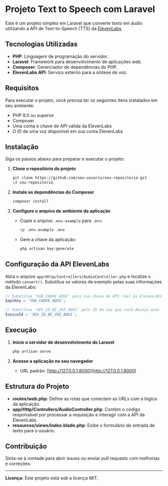 # Projeto Text to Speech com Laravel

Este é um projeto simples em Laravel que converte texto em áudio utilizando a API de Text-to-Speech (TTS) da [ElevenLabs](https://elevenlabs.io/).

## Tecnologias Utilizadas

- **PHP**: Linguagem de programação do servidor.
- **Laravel**: Framework para desenvolvimento de aplicações web.
- **Composer**: Gerenciador de dependências do PHP.
- **ElevenLabs API**: Serviço externo para a síntese de voz.

## Requisitos

Para executar o projeto, você precisa ter os seguintes itens instalados em seu ambiente:

- PHP 8.0 ou superior
- Composer
- Uma conta e chave de API válida da ElevenLabs
- O ID de uma voz disponível em sua conta ElevenLabs

## Instalação

Siga os passos abaixo para preparar e executar o projeto:

1. **Clone o repositório do projeto**
   ```bash
   git clone https://github.com/seu-usuario/seu-repositorio.git
   cd seu-repositorio
   ```

2. **Instale as dependências do Composer**
   ```bash
   composer install
   ```

3. **Configure o arquivo de ambiente da aplicação**
   - Copie o arquivo `.env.example` para `.env`:
     ```bash
     cp .env.example .env
     ```
   - Gere a chave da aplicação:
     ```bash
     php artisan key:generate
     ```

## Configuração da API ElevenLabs

Abra o arquivo `app/Http/Controllers/AudioController.php` e localize o método `convert()`. Substitua os valores de exemplo pelas suas informações da ElevenLabs:

```php
// Substitua 'SUA_CHAVE_AQUI' pela sua chave de API real da ElevenLabs
$apiKey = 'SUA_CHAVE_AQUI'; 

// Substitua 'SEU_ID_DE_VOZ_AQUI' pelo ID da voz que você deseja usar
$voiceId = 'SEU_ID_DE_VOZ_AQUI';
```

## Execução

1. **Inicie o servidor de desenvolvimento do Laravel**
   ```bash
   php artisan serve
   ```

2. **Acesse a aplicação no seu navegador**
   - URL padrão: [http://127.0.0.1:8000](http://127.0.0.1:8000)

## Estrutura do Projeto

- **routes/web.php**: Define as rotas que conectam as URLs com a lógica da aplicação.
- **app/Http/Controllers/AudioController.php**: Contém o código responsável por processar a requisição e interagir com a API da ElevenLabs.
- **resources/views/index.blade.php**: Exibe o formulário de entrada de texto para o usuário.

## Contribuição

Sinta-se à vontade para abrir issues ou enviar pull requests com melhorias e correções.

---

**Licença:** Este projeto está sob a licença MIT.
